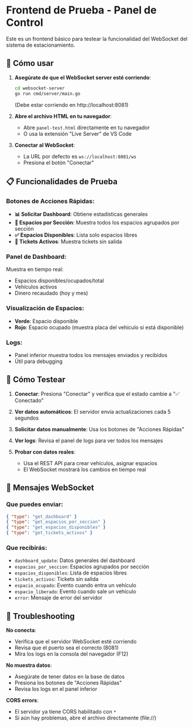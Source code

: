 # Frontend de Prueba - Panel de Control

Este es un frontend básico para testear la funcionalidad del WebSocket del sistema de estacionamiento.

## 🚀 Cómo usar

1. **Asegúrate de que el WebSocket server esté corriendo**:
   ```bash
   cd websocket-server
   go run cmd/server/main.go
   ```
   (Debe estar corriendo en http://localhost:8081)

2. **Abre el archivo HTML en tu navegador**:
   - Abre `panel-test.html` directamente en tu navegador
   - O usa la extensión "Live Server" de VS Code

3. **Conectar al WebSocket**:
   - La URL por defecto es `ws://localhost:8081/ws`
   - Presiona el botón "Conectar"

## 📋 Funcionalidades de Prueba

### Botones de Acciones Rápidas:
- **📊 Solicitar Dashboard**: Obtiene estadísticas generales
- **🏢 Espacios por Sección**: Muestra todos los espacios agrupados por sección
- **✅ Espacios Disponibles**: Lista solo espacios libres
- **🎫 Tickets Activos**: Muestra tickets sin salida

### Panel de Dashboard:
Muestra en tiempo real:
- Espacios disponibles/ocupados/total
- Vehículos activos
- Dinero recaudado (hoy y mes)

### Visualización de Espacios:
- **Verde**: Espacio disponible
- **Rojo**: Espacio ocupado (muestra placa del vehículo si está disponible)

### Logs:
- Panel inferior muestra todos los mensajes enviados y recibidos
- Útil para debugging

## 🧪 Cómo Testear

1. **Conectar**: Presiona "Conectar" y verifica que el estado cambie a "✅ Conectado"

2. **Ver datos automáticos**: El servidor envía actualizaciones cada 5 segundos

3. **Solicitar datos manualmente**: Usa los botones de "Acciones Rápidas"

4. **Ver logs**: Revisa el panel de logs para ver todos los mensajes

5. **Probar con datos reales**: 
   - Usa el REST API para crear vehículos, asignar espacios
   - El WebSocket mostrará los cambios en tiempo real

## 📡 Mensajes WebSocket

### Que puedes enviar:
```json
{ "type": "get_dashboard" }
{ "type": "get_espacios_por_seccion" }
{ "type": "get_espacios_disponibles" }
{ "type": "get_tickets_activos" }
```

### Que recibirás:
- `dashboard_update`: Datos generales del dashboard
- `espacios_por_seccion`: Espacios agrupados por sección
- `espacios_disponibles`: Lista de espacios libres
- `tickets_activos`: Tickets sin salida
- `espacio_ocupado`: Evento cuando entra un vehículo
- `espacio_liberado`: Evento cuando sale un vehículo
- `error`: Mensaje de error del servidor

## 🔧 Troubleshooting

**No conecta**:
- Verifica que el servidor WebSocket esté corriendo
- Revisa que el puerto sea el correcto (8081)
- Mira los logs en la consola del navegador (F12)

**No muestra datos**:
- Asegúrate de tener datos en la base de datos
- Presiona los botones de "Acciones Rápidas"
- Revisa los logs en el panel inferior

**CORS errors**:
- El servidor ya tiene CORS habilitado con `*`
- Si aún hay problemas, abre el archivo directamente (file://)
